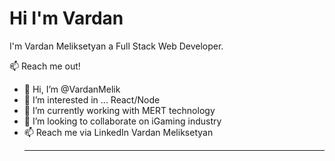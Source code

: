<h1>Hi I'm Vardan</h1> 
I'm Vardan Meliksetyan a Full Stack Web Developer.<br>

📫 Reach me out!

- 👋 Hi, I’m @VardanMelik
- 👀 I’m interested in ... React/Node
- 🌱 I’m currently working with MERT technology
- 💞️ I’m looking to collaborate on iGaming industry
- 📫 Reach me via LinkedIn Vardan Meliksetyan<hr>



<!---
VardanMelik/VardanMelik is a ✨ special ✨ repository because its `README.md` (this file) appears on your GitHub profile.
You can click the Preview link to take a look at your changes.
--->
